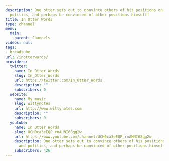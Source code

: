 ```yaml
---
description: One otter sets out to convince others of his positions on ethics and
  politics, and perhaps be convinced of other positions himself!
title: In Otter Words
type: channel
menu:
  main:
    parent: Channels
videos: null
tags:
- breadtube
url: /inotterwords/
providers:
  twitter:
    name: In Otter Words
    slug: In_Otter_Words
    url: https://twitter.com/In_Otter_Words
    description: ""
    subscribers: 0
  website:
    name: My music
    slug: wittynotes
    url: http://www.wittynotes.com
    description: ""
    subscribers: 0
  youtube:
    name: In Otter Words
    slug: UCH0ca3eEQP_rnAHNI68qg2w
    url: https://www.youtube.com/channel/UCH0ca3eEQP_rnAHNI68qg2w
    description: One otter sets out to convince others of his positions on ethics
      and politics, and perhaps be convinced of other positions himself!
    subscribers: 426
---
```

